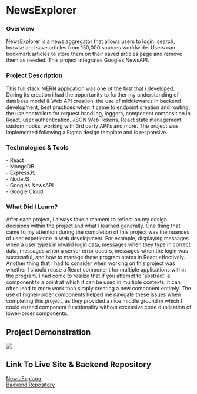 # NewsExplorer

<h3>Overview</h3>
<p>NewsExplorer is a news aggregator that allows users to login, search, browse and save articles from 150,000 sources worldwide. Users can bookmark articles to store them on their saved articles page and remove them as needed. This project integrates Googles NewsAPI.</p>

<h3>Project Description</h3>
<p>This full stack MERN application was one of the first that i developed. During its creation i had the opportunity to further my understanding of database model & Web API creation, the use of middlewares in backend development, best practices when it came to endpoint creation and routing, the use controllers for request handling, loggers, component composition in React, user authentication, JSON Web Tokens, React state management, custom hooks, working with 3rd party API's and more. The project was implemented following a Figma design template and is responsive.</p>

<h3>Technologies & Tools</h3>
- React <br>
- MongoDB <br>
- ExpressJS <br>
- NodeJS <br>
- Googles NewsAPI <br>
- Google Cloud <br>

<h3>What Did I Learn?</h3>
<p>After each project, I always take a moment to reflect on my design decisions within the project and what I learned generally. One thing that came to my attention during the completion of this project was the nuances of user experience in web development. For example, displaying messages when a user types in invalid login data, messages when they type in correct data, messages when a server error occurs, messages when the login was successful, and how to manage these program states in React effectively. Another thing that I had to consider when working on this project was whether I should reuse a React component for multiple applications within the program. I had come to realize that if you attempt to 'abstract' a component to a point at which it can be used in multiple contexts, it can often lead to more work than simply creating a new component entirely. The use of higher-order components helped me navigate these issues when completing this project, as they provided a nice middle ground in which I could extend component functionality without excessive code duplication of lower-order components.</p>

## Project Demonstration

![](https://media.giphy.com/media/v1.Y2lkPTc5MGI3NjExMXpwZzFqM2lxODhpOTFwN2xxeHoxaXM4bHV5ZnNkejFnb2Jpa2U5eSZlcD12MV9pbnRlcm5hbF9naWZfYnlfaWQmY3Q9Zw/RNQEdMLA9BDF478vgf/giphy.gif)

## Link To Live Site & Backend Repository
[News Explorer](https://newsexplorer.iii.cl/) <br>
[Backend Repository](https://github.com/ChadMCasey/news-explorer-backend)





